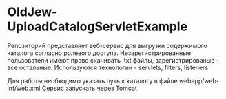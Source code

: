 # OldJew-UploadCatalogServletExample
Репозиторий представляет веб-сервис для выгрузки содержимого каталога согласно ролевого доступа. Незарегистрированные пользователи имеют право скачивать .txt файлы,
зарегистрированые - все остальные. 
Используются технологии - servlets, filters, listeners 

Для работы необходимо указать путь к каталогу в файле webapp/web-inf/web.xml
Сервис запускать через Tomcat
